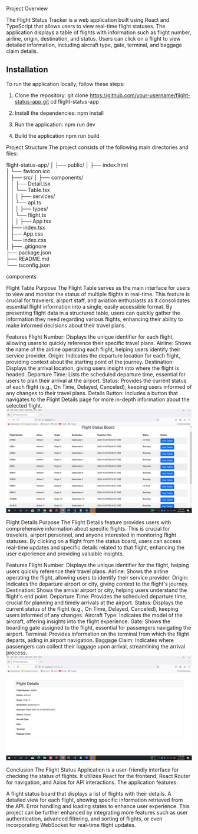 Project Overview

The Flight Status Tracker is a web application built using React and TypeScript that allows users to view real-time flight statuses. The application displays a table of flights
with information such as flight number, airline, origin, destination, and status. Users can click on a flight to view detailed information, including aircraft type, gate, terminal,
and baggage claim details.

## Installation

To run the application locally, follow these steps:

1. Clone the repository:
   git clone https://github.com/your-username/flight-status-app.git
   cd flight-status-app

2. Install the dependencies:
   npm install

3. Run the application:
   npm run dev

4. Build the application
   npm run build

Project Structure
The project consists of the following main directories and files:

flight-status-app/
│
├── public/
│ ├── index.html  
│ └── favicon.ico  
│
├── src/
│ ├── components/  
│ │ ├── Detail.tsx  
│ │ └── Table.tsx  
│ │
│ ├── services/  
│ │ └── api.ts  
│ │
│ ├── types/  
│ │ └── flight.ts  
│ │
│ ├── App.tsx  
│ ├── index.tsx  
│ ├── App.css  
│ └── index.css  
│
├── .gitignore  
├── package.json  
├── README.md  
└── tsconfig.json


components

Flight Table
Purpose
The Flight Table serves as the main interface for users to view and monitor the status of multiple flights in real-time. This feature is crucial for travelers, airport staff, and aviation enthusiasts as it consolidates essential flight information into a single, easily accessible format. By presenting flight data in a structured table, users can quickly gather the information they need regarding various flights, enhancing their ability to make informed decisions about their travel plans.

Features
Flight Number: Displays the unique identifier for each flight, allowing users to quickly reference their specific travel plans.
Airline: Shows the name of the airline operating each flight, helping users identify their service provider.
Origin: Indicates the departure location for each flight, providing context about the starting point of the journey.
Destination: Displays the arrival location, giving users insight into where the flight is headed.
Departure Time: Lists the scheduled departure time, essential for users to plan their arrival at the airport.
Status: Provides the current status of each flight (e.g., On Time, Delayed, Canceled), keeping users informed of any changes to their travel plans.
Details Button: Includes a button that navigates to the Flight Details page for more in-depth information about the selected flight.
 ![alt text](./flight/src/assets/statusBoard.png)




Flight Details
Purpose
The Flight Details feature provides users with comprehensive information about specific flights. This is crucial for travelers, airport personnel, and anyone interested in monitoring flight statuses. By clicking on a flight from the status board, users can access real-time updates and specific details related to that flight, enhancing the user experience and providing valuable insights.

Features
Flight Number: Displays the unique identifier for the flight, helping users quickly reference their travel plans.
Airline: Shows the airline operating the flight, allowing users to identify their service provider.
Origin: Indicates the departure airport or city, giving context to the flight's journey.
Destination: Shows the arrival airport or city, helping users understand the flight's end point.
Departure Time: Provides the scheduled departure time, crucial for planning and timely arrivals at the airport.
Status: Displays the current status of the flight (e.g., On Time, Delayed, Canceled), keeping users informed of any changes.
Aircraft Type: Indicates the model of the aircraft, offering insights into the flight experience.
Gate: Shows the boarding gate assigned to the flight, essential for passengers navigating the airport.
Terminal: Provides information on the terminal from which the flight departs, aiding in airport navigation.
Baggage Claim: Indicates where passengers can collect their luggage upon arrival, streamlining the arrival process.
 ![alt text](./flight/src/assets/flight.png)






Conclusion
The Flight Status Application is a user-friendly interface for checking the status of flights. It utilizes React for the frontend, React Router for navigation, and Axios for API interactions. The application features:

A flight status board that displays a list of flights with their details.
A detailed view for each flight, showing specific information retrieved from the API.
Error handling and loading states to enhance user experience.
This project can be further enhanced by integrating more features such as user authentication, advanced filtering, and sorting of flights, or even incorporating WebSocket for real-time flight updates.
